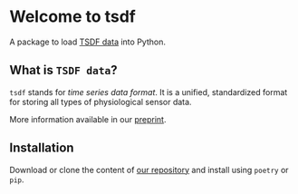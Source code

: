 # Welcome to tsdf

A package to load [TSDF data](https://arxiv.org/abs/2211.11294) into Python.

## What is `TSDF data`?

`tsdf` stands for _time series data format_.
It is a unified, standardized format for storing all types of physiological sensor data.

More information available in our [preprint](https://arxiv.org/abs/2211.11294).

## Installation

Download or clone the content of [our repository](https://github.com/biomarkersParkinson/tsdf) and install using `poetry` or `pip`.